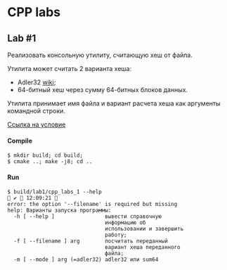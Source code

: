 # CPP labs

## Lab #1
Реализовать консольную утилиту, считающую хеш от файла.  

Утилита может считать 2 варианта хеша:  
 - Adler32 [wiki](https://en.wikipedia.org/wiki/Adler-32);  
 - 64-битный хеш через сумму 64-битных блоков данных.  

Утилита принимает имя файла и вариант расчета хеша как аргументы командной строки.  

[Ссылка на условие](https://docs.google.com/document/d/1XQaskdDSamHJdVFXKDGbnMsQXN8Xq4ykVtY2fi1tTwg/edit)

#### Compile
```shell
$ mkdir build; cd build;
$ cmake ..; make -j8; cd ..
```

#### Run
```shell
$ build/lab1/cpp_labs_1 --help                                                                                                     ✔  12:09:21 
error: the option '--filename' is required but missing
help: Варианты запуска программы:
  -h [ --help ]                вывести справочную
                               информацию об
                               использовании и завершить
                               работу;
  -f [ --filename ] arg        посчитать переданный
                               вариант хеша переданного
                               файла;
  -m [ --mode ] arg (=adler32) adler32 или sum64
```
